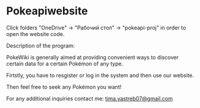 ﻿# Pokeapiwebsite
Click folders "OneDrive" -> "Рабочий стол" -> "pokeapi-proj" in order to open the website code. 

Description of the program:

PokeWiki is generally aimed at providing convenient ways to discover certain data for a certain Pokémon of any type. 

Firtstly, you have to resgister or log in the system and then use our website. 

Then feel free to seek any Pokémon you want!

For any additional inquiries contact me:
tima.yastreb07@gmail.com
